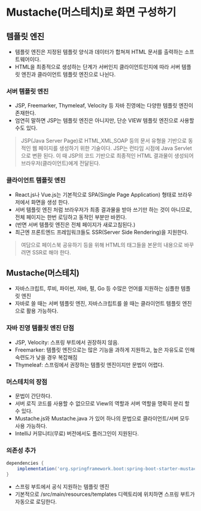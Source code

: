 # Mustache(머스테치)로 화면 구성하기

## 템플릿 엔진
* 템플릿 엔진은 지정된 템플릿 양식과 데이터가 합쳐져 HTML 문서를 출력하는 소프트웨어이다.
* HTML을 최종적으로 생성하는 단계가 서버인지 클라이언트인지에 따라 서버 템플릿 엔진과 클라이언트 템플릿 엔진으로 나뉜다.

### 서버 템플릿 엔진
* JSP, Freemarker, Thymeleaf, Velocity 등 자바 진영에는 다양한 템플릿 엔진이 존재한다.
* 엄연히 말하면 JSP는 템플릿 엔진은 아니지만, 단순 VIEW 템플릿 엔진으로 사용할 수도 있다.
> JSP(Java Server Page)로 HTML,XML,SOAP 등의 문서 유형을 기반으로 동적인 웹 페이지를 생성하기 위한 기술이다.
> JSP는 런타임 시점에 Java Servlet으로 변환 된다. 이 때 JSP의 코드 기반으로 최종적인 HTML 결과물이 생성되어 브라우저(클라이언트)에게 전달된다.

### 클라이언트 템플릿 엔진
* React.js나 Vue.js는 기본적으로 SPA(Single Page Application) 형태로 브라우저에서 화면을 생성 한다.
* 서버 템플릿 엔진 처럼 브라우저가 최종 결과물을 받아 쓰기만 하는 것이 아니므로, 전체 페이지는 한번 로딩하고 동적인 부분만 바뀐다.
* (반면 서버 템플릿 엔진은 전체 페이지가 새로고침된다.)
* 최근엔 프론트엔드 프레임워크들도 SSR(Server Side Rendering)을 지원한다.
> 여담으로 페이스북 공유하기 등을 위해 HTML의 <meta> 태그들을 본문의 내용으로 바꾸려면 SSR로 해야 한다.

## Mustache(머스테치)
* 자바스크립트, 루비, 파이썬, 자바, 펄, Go 등 수많은 언어를 지원하는 심플한 템플릿 엔진
* 자바로 쓸 때는 서버 템플릿 엔진, 자바스크립트를 쓸 때는 클라이언트 템플릿 엔진으로 활용 가능하다.

### 자바 진영 템플릿 엔진 단점
* JSP, Velocity: 스프링 부트에서 권장하지 않음.
* Freemarker: 템플릿 엔진으로는 많은 기능을 과하게 지원하고, 높은 자유도로 인해 숙련도가 낮을 경우 복잡해짐
* Thymeleaf: 스프링에서 권장하는 템플릿 엔진이지만 문법이 어렵다.

### 머스테치의 장점
* 문법이 간단하다.
* 서버 로직 코드를 사용할 수 없으므로 View의 역할과 서버 역할을 명확히 분리 할 수 있다.
* Mustache.js와 Mustache.java 가 있어 하나의 문법으로 클라이언트/서버 모두 사용 가능하다.
* IntelliJ 커뮤니티(무료) 버전에서도 플러그인이 지원된다.

### 의존성 추가
```groovy
dependencies {
    implementation('org.springframework.boot:spring-boot-starter-mustache')
}
```
* 스프링 부트에서 공식 지원하는 템플릿 엔진
* 기본적으로 /src/main/resources/templates 디렉토리에 위치하면 스프링 부트가 자동으로 로딩한다.

